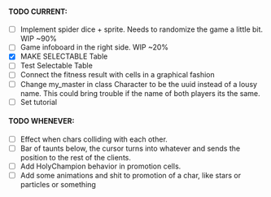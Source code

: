#### TODO CURRENT:
- [ ] Implement spider dice + sprite. Needs to randomize the game a little bit. WIP ~90% 
- [ ] Game infoboard in the right side. WIP ~20%
- [X] MAKE SELECTABLE Table
- [ ] Test Selectable Table
- [ ] Connect the fitness result with cells in a graphical fashion 
- [ ] Change my_master in class Character to be the uuid instead of a lousy name. This could bring trouble if the name of both players its the same.
- [ ] Set tutorial 

#### TODO WHENEVER:
- [ ] Effect when chars colliding with each other.
- [ ] Bar of taunts below, the cursor turns into whatever and sends the position to the rest of the clients.
- [ ] Add HolyChampion behavior in promotion cells.
- [ ] Add some animations and shit to promotion of a char, like stars or particles or something
